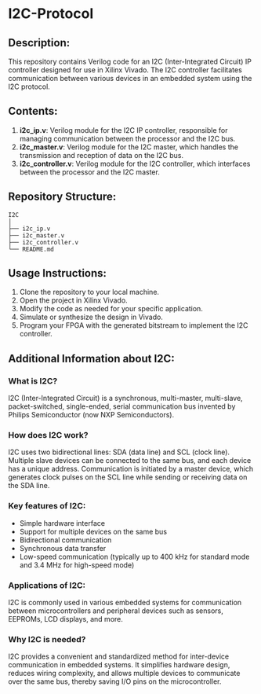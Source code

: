 # I2C-Protocol 


## Description:
This repository contains Verilog code for an I2C (Inter-Integrated Circuit) IP controller designed for use in Xilinx Vivado. The I2C controller facilitates communication between various devices in an embedded system using the I2C protocol.

## Contents:
1. **i2c_ip.v**: Verilog module for the I2C IP controller, responsible for managing communication between the processor and the I2C bus.
2. **i2c_master.v**: Verilog module for the I2C master, which handles the transmission and reception of data on the I2C bus.
3. **i2c_controller.v**: Verilog module for the I2C controller, which interfaces between the processor and the I2C master.



## Repository Structure:


```
I2C
│
├── i2c_ip.v
├── i2c_master.v
├── i2c_controller.v
└── README.md
```


## Usage Instructions:
1. Clone the repository to your local machine.
2. Open the project in Xilinx Vivado.
3. Modify the code as needed for your specific application.
4. Simulate or synthesize the design in Vivado.
5. Program your FPGA with the generated bitstream to implement the I2C controller.








## Additional Information about I2C:
### What is I2C?
I2C (Inter-Integrated Circuit) is a synchronous, multi-master, multi-slave, packet-switched, single-ended, serial communication bus invented by Philips Semiconductor (now NXP Semiconductors).

### How does I2C work?
I2C uses two bidirectional lines: SDA (data line) and SCL (clock line). Multiple slave devices can be connected to the same bus, and each device has a unique address. Communication is initiated by a master device, which generates clock pulses on the SCL line while sending or receiving data on the SDA line.

### Key features of I2C:
- Simple hardware interface
- Support for multiple devices on the same bus
- Bidirectional communication
- Synchronous data transfer
- Low-speed communication (typically up to 400 kHz for standard mode and 3.4 MHz for high-speed mode)

### Applications of I2C:
I2C is commonly used in various embedded systems for communication between microcontrollers and peripheral devices such as sensors, EEPROMs, LCD displays, and more.

### Why I2C is needed?
I2C provides a convenient and standardized method for inter-device communication in embedded systems. It simplifies hardware design, reduces wiring complexity, and allows multiple devices to communicate over the same bus, thereby saving I/O pins on the microcontroller.




